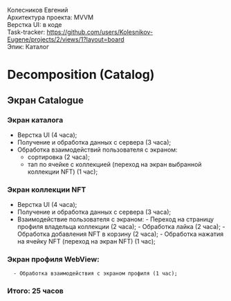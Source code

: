 Колесников Евгений
<br /> Архитектура проекта: MVVM
<br /> Верстка UI: в коде
<br /> Task-tracker: https://github.com/users/Kolesnikov-Eugene/projects/2/views/1?layout=board
<br /> Эпик: Каталог

#  Decomposition (Catalog)

## Экран Catalogue 

### Экран каталога
- Верстка UI (4 часа);
- Получение и обработка данных с сервера (3 часа);
- Обработка взаимодействий пользователя с экраном:
    - сортировка (2 часа);
    - тап по ячейке с коллекцией (переход на экран выбранной коллекции NFT) (1 час);
     
### Экран коллекции NFT
- Верстка UI (4 часа);
- Получение и обработка данных с сервера (3 часа);
- Взаимодействие пользователя с экраном:
       - Переход на страницу профиля владельца коллекции (2 часа);
       - Обработка лайка (2 часа);
       - Обработка добавления NFT в корзину (2 часа);
       - Обработка нажатия на ячейку NFT (переход на экран NFT) (1 час);
       
### Экран профиля WebView:
      - Обработка взаимодействия с экраном профиля (1 час);

### Итого: 25 часов

